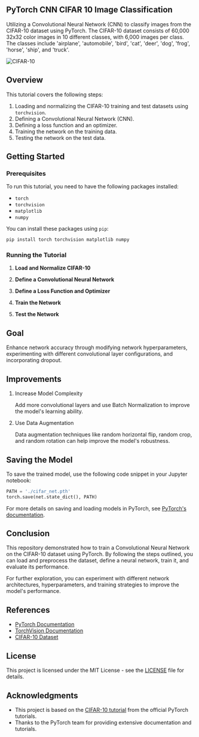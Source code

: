 ## PyTorch CNN CIFAR 10 Image Classification

Utilizing a Convolutional Neural Network (CNN) to classify images from the CIFAR-10 dataset using PyTorch. The CIFAR-10 dataset consists of 60,000 32x32 color images in 10 different classes, with 6,000 images per class. The classes include 'airplane', 'automobile', 'bird', 'cat', 'deer', 'dog', 'frog', 'horse', 'ship', and 'truck'.

![CIFAR-10](https://pytorch.org/tutorials/_static/img/cifar10.png)

## Overview

This tutorial covers the following steps:

1. Loading and normalizing the CIFAR-10 training and test datasets using `torchvision`.
2. Defining a Convolutional Neural Network (CNN).
3. Defining a loss function and an optimizer.
4. Training the network on the training data.
5. Testing the network on the test data.

## Getting Started

### Prerequisites

To run this tutorial, you need to have the following packages installed:

- `torch`
- `torchvision`
- `matplotlib`
- `numpy`

You can install these packages using `pip`:

```bash
pip install torch torchvision matplotlib numpy
```

### Running the Tutorial

1. **Load and Normalize CIFAR-10**

2. **Define a Convolutional Neural Network**

3. **Define a Loss Function and Optimizer**

4. **Train the Network**

5. **Test the Network**

## Goal

Enhance network accuracy through modifying network hyperparameters, experimenting with different convolutional layer configurations, and incorporating dropout.

## Improvements
1. Increase Model Complexity
   
   Add more convolutional layers and use Batch Normalization to improve the model's learning ability.

2. Use Data Augmentation

   Data augmentation techniques like random horizontal flip, random crop, and random rotation can help improve the model's robustness.

## Saving the Model

To save the trained model, use the following code snippet in your Jupyter notebook:

```python
PATH = './cifar_net.pth'
torch.save(net.state_dict(), PATH)
```

For more details on saving and loading models in PyTorch, see [PyTorch's documentation](https://pytorch.org/docs/stable/notes/serialization.html).

## Conclusion

This repository demonstrated how to train a Convolutional Neural Network on the CIFAR-10 dataset using PyTorch. By following the steps outlined, you can load and preprocess the dataset, define a neural network, train it, and evaluate its performance.

For further exploration, you can experiment with different network architectures, hyperparameters, and training strategies to improve the model's performance.

## References

- [PyTorch Documentation](https://pytorch.org/docs/stable/index.html)
- [TorchVision Documentation](https://pytorch.org/vision/stable/index.html)
- [CIFAR-10 Dataset](https://www.cs.toronto.edu/~kriz/cifar.html)

## License

This project is licensed under the MIT License - see the [LICENSE](LICENSE) file for details.

## Acknowledgments

- This project is based on the [CIFAR-10 tutorial](https://colab.research.google.com/github/pytorch/tutorials/blob/gh-pages/_downloads/4e865243430a47a00d551ca0579a6f6c/cifar10_tutorial.ipynb) from the official PyTorch tutorials.
- Thanks to the PyTorch team for providing extensive documentation and tutorials.
